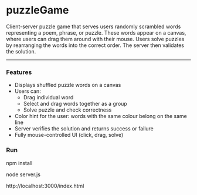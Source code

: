 # puzzleGame
Client-server puzzle game that serves users randomly scrambled words representing a poem, phrase, or puzzle. 
These words appear on a canvas, where users can drag them around with their mouse.
Users solve puzzles by rearranging the words into the correct order. The server then validates the solution.

---
### Features
- Displays shuffled puzzle words on a canvas
- Users can:
  - Drag individual word
  - Select and drag words together as a group
  - Solve puzzle and check correctness
- Color hint for the user: words with the same colour belong on the same line
- Server verifies the solution and returns success or failure
- Fully mouse-controlled UI (click, drag, solve)

### Run
npm install

node server.js

http://localhost:3000/index.html
